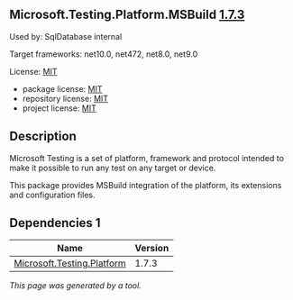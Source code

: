 Microsoft.Testing.Platform.MSBuild [1.7.3](https://www.nuget.org/packages/Microsoft.Testing.Platform.MSBuild/1.7.3)
--------------------

Used by: SqlDatabase internal

Target frameworks: net10.0, net472, net8.0, net9.0

License: [MIT](../../../../licenses/mit) 

- package license: [MIT](https://licenses.nuget.org/MIT) 
- repository license: [MIT](https://github.com/microsoft/testfx) 
- project license: [MIT](https://github.com/microsoft/testfx) 

Description
-----------
Microsoft Testing is a set of platform, framework and protocol intended to make it possible to run any test on any target or device.

This package provides MSBuild integration of the platform, its extensions and configuration files.

Dependencies 1
-----------

|Name|Version|
|----------|:----|
|[Microsoft.Testing.Platform](../../../../packages/nuget.org/microsoft.testing.platform/1.7.3)|1.7.3|

*This page was generated by a tool.*